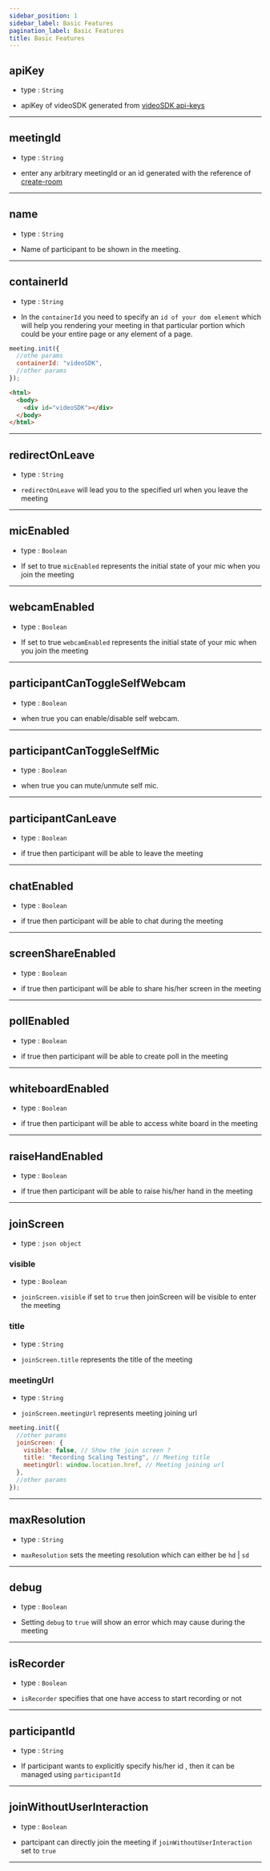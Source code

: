 ```yaml
---
sidebar_position: 1
sidebar_label: Basic Features
pagination_label: Basic Features
title: Basic Features
---
```


<div class="sdk-api-ref-only-h4">

## apiKey

- type : `String`

- apiKey of videoSDK generated from [videoSDK api-keys](https://app.videosdk.live/api-keys)

---

## meetingId

- type : `String`

- enter any arbitrary meetingId or an id generated with the reference of [create-room](http://localhost:3000/api-reference/realtime-communication/create-room)

---

## name

- type : `String`

- Name of participant to be shown in the meeting.

---

## containerId

- type : `String`

- In the `containerId` you need to specify an `id of your dom element` which will help you rendering your meeting in that particular portion which could be your entire page or any element of a page.

```js
meeting.init({
  //othe params
  containerId: "videoSDK",
  //other params
});
```

```html
<html>
  <body>
    <div id="videoSDK"></div>
  </body>
</html>
```

---

## redirectOnLeave

- type : `String`

- `redirectOnLeave` will lead you to the specified url when you leave the meeting

---

## micEnabled

- type : `Boolean`

- If set to true `micEnabled` represents the initial state of your mic when you join the meeting

---

## webcamEnabled

- type : `Boolean`

- If set to true `webcamEnabled` represents the initial state of your mic when you join the meeting

---

## participantCanToggleSelfWebcam

- type : `Boolean`

- when true you can enable/disable self webcam.

---

## participantCanToggleSelfMic

- type : `Boolean`

- when true you can mute/unmute self mic.

---

## participantCanLeave

- type : `Boolean`

- if true then participant will be able to leave the meeting

---

## chatEnabled

- type : `Boolean`

- if true then participant will be able to chat during the meeting

---

## screenShareEnabled

- type : `Boolean`

- if true then participant will be able to share his/her screen in the meeting

---

## pollEnabled

- type : `Boolean`

- if true then participant will be able to create poll in the meeting

---

## whiteboardEnabled

- type : `Boolean`

- if true then participant will be able to access white board in the meeting

---

## raiseHandEnabled

- type : `Boolean`

- if true then participant will be able to raise his/her hand in the meeting

---

## joinScreen

- type : `json object`

### visible

- type : `Boolean`

- `joinScreen.visible` if set to `true` then joinScreen will be visible to enter the meeting

### title

- type : `String`

- `joinScreen.title` represents the title of the meeting

### meetingUrl

- type : `String`

- `joinScreen.meetingUrl` represents meeting joining url

```js
meeting.init({
  //other params
  joinScreen: {
    visible: false, // Show the join screen ?
    title: "Recording Scaling Testing", // Meeting title
    meetingUrl: window.location.href, // Meeting joining url
  },
  //other params
});
```

---

## maxResolution

- type : `String`

- `maxResolution` sets the meeting resolution which can either be `hd` | `sd`

---

## debug

- type : `Boolean`

- Setting `debug` to `true` will show an error which may cause during the meeting

---

## isRecorder

- type : `Boolean`

- `isRecorder` specifies that one have access to start recording or not

---

## participantId

- type : `String`

- If participant wants to explicitly specify his/her id , then it can be managed using `participantId`

---

## joinWithoutUserInteraction

- type : `Boolean`

- partcipant can directly join the meeting if `joinWithoutUserInteraction` set to `true`

---

</div>
